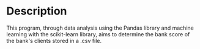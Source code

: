 # Description
This program, through data analysis using the Pandas library and machine learning with the scikit-learn library, aims to determine the bank score of the bank's clients stored in a .csv file.


